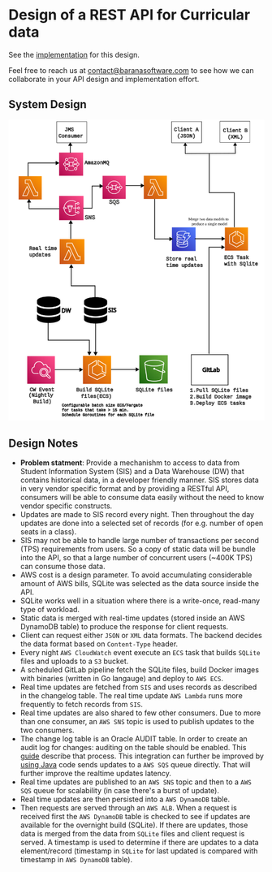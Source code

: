 # Design of a REST API for Curricular data

See the [implementation](https://github.com/baranasoftware/curricular-api) for this design. 

Feel free to reach us at contact@baranasoftware.com to see how we can collaborate in your API design and implementation effort.

## System Design
![Curricular API](images/curricular-api.svg)

## Design Notes
* __Problem statment__: Provide a mechanishm to access to data from Student Information System (SIS) and a Data Warehouse (DW)
that contains historical data, in a developer friendly manner. SIS stores data in very vendor specific format and by providing a RESTful API, consumers will 
be able to consume data easily without the need to know vendor specific constructs.
* Updates are made to SIS record every night. Then throughout the day updates are done into a selected set of records (for e.g. number of open seats in a class).
* SIS may not be able to handle large number of transactions per second (TPS) requirements from users. So a copy of 
  static data will be bundle into the API, so that a large number of concurrent users (~400K TPS) can consume those data.
* AWS cost is a design parameter. To avoid accumulating considerable amount of AWS bills, SQLite was selected as the data source inside the API.
* SQLite works well in a situation where there is a write-once, read-many type of workload.
* Static data is merged with real-time updates (stored inside an AWS DynamoDB table) to produce the response for client requests.
* Client can request either `JSON` or `XML` data formats. The backend decides the data format based on `Content-Type` header.
* Every night `AWS CloudWatch` event execute an `ECS` task that builds `SQLite` files and uploads to a `S3` bucket.
* A scheduled GitLab pipeline fetch the SQLite files, build Docker images with binaries (written in Go langauge) and deploy to `AWS ECS`.
* Real time updates are fetched from `SIS` and uses records as described in the changelog table. The real time update `AWS Lambda` runs 
more frequently to fetch records from `SIS`. 
* Real time updates are also shared to few other consumers. Due to more than one consumer, an `AWS SNS` topic is used to publish updates to the two consumers.
* The change log table is an Oracle AUDIT table. In order to create an audit log for changes: auditing on the table should be enabled.
  This [guide](https://stackoverflow.com/questions/72319748/what-is-changelog-column-in-oracle-db) describe that process. This integration can further be improved by 
 [using Java](https://docs.oracle.com/en/database/oracle/oracle-database/23/jjdev/calling-Java-from-database-triggers.html#GUID-5C498DEF-0348-484D-AA26-2A88EF348D5C) code sends updates to a `AWS SQS` queue directly.
 That will further improve the realtime updates latency.
* Real time updates are published to an `AWS SNS` topic and then to a `AWS SQS` queue for scalability (in case there's a burst of update).
* Real time updates are then persisted into a `AWS DynamoDB` table. 
* Then requests are served through an `AWS ALB`. When a request is received first the `AWS DynamoDB` table is checked to see if updates are available for the overnight build (SQLite).
  If there are updates, those data is merged from the data from `SQLite` files and client request is served. A timestamp is used to determine 
  if there are updates to a data element/record (timestamp in `SQLite` for last updated is compared with timestamp in `AWS DynamoDB` table).

